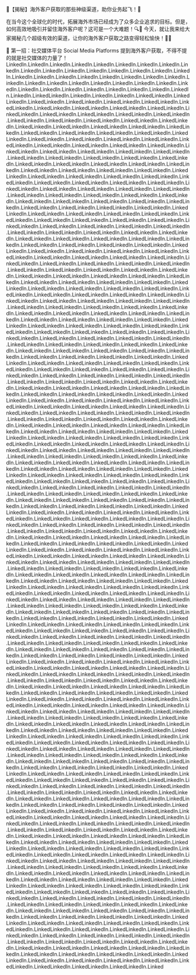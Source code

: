 🌟【揭秘】海外客户获取的那些神级渠道，助你业务起飞！🚀

在当今这个全球化的时代，拓展海外市场已经成为了众多企业追求的目标。但是，如何高效地吸引并留住海外客户呢？这可是一个大难题！🔍💭 今天，就让我来给大家揭秘几个超级有效的渠道，让你的海外客户获取之路变得轻松愉快！🎉💼

🌈 第一招：社交媒体平台 Social Media Platforms
提到海外客户获取，不得不提的就是社交媒体的力量了！LinkedIn.LinkedIn.LinkedIn.LinkedIn.LinkedIn.LinkedIn.LinkedIn.LinkedIn.LinkedIn.LinkedIn.LinkedIn.LinkedIn.LinkedIn.LinkedIn.LinkedIn.LinkedIn.LinkedIn.LinkedIn.LinkedIn.LinkedIn.LinkedIn.LinkedIn.LinkedIn.LinkedIn.LinkedIn.LinkedIn.LinkedIn.LinkedIn.LinkedIn.LinkedIn.LinkedIn.LinkedIn.LinkedIn.LinkedIn.LinkedIn.LinkedIn.LinkedIn.LinkedIn.LinkedIn.LinkedIn.LinkedIn.LinkedIn.LinkedIn.LinkedLinkedIn.LinkedIn.LinkedIn.LinkedIn.LinkedLinkedIn.LinkedLinkedIn.LinkedLinkedIn.LinkedLinkedIn.LinkedLinkedIn.LinkedLinkedIn.LinkedLinkedIn.LinkedLinkedIn.LinkedLinkedIn.LinkedLinkedIn.LinkedLinkedIn.LinkedLinkedIn.LinkedLinkedIn.LinkedLinkedIn.LinkedLinkedIn.LinkedLinkedIn.LinkedLinkedIn.LinkedLinkedIn.LinkedLinkedIn.LinkedLinkedIn.LinkedLinkedIn.LinkedLinkedIn.LinkedLinkedIn.LinkedLinkedIn.LinkedLinkedIn.LinkedLinkedIn.LinkedLinkedIn.LinkedLinkedIn.LinkedLinkedIn.LinkedLinkedIn.LinkedLinkedIn.LinkedLinkedIn.LinkedLinkedIn.LinkedLinkedIn.LinkedLinkedIn.LinkedLinkedIn.LinkedLinkedIn.LinkedLinkedIn.LinkedLinkedIn.LinkedLinkedIn.LinkedLinkedIn.LinkedLinkedIn.LinkedLinkedIn.LinkedLinkedIn.LinkedLinkedIn.LinkedLinkedIn.LinkedLinkedIn.LinkedLinkedIn.LinkedLinkedIn.LinkedLinkedIn.LinkedLinkedIn.LinkedLinkedIn.LinkedLinkedIn.LinkedLinkedIn.LinkedLinkedIn.LinkedLinkedIn.LinkedLinkedIn.LinkedLinkedIn.LinkedLinkedIn.LinkedLinkedIn.LinkedLinkedIn.LinkedLinkedIn.LinkedLinkedIn.LinkedLinkedIn.LinkedLinkedIn.LinkedLinkedIn.LinkedLinkedIn.LinkedLinkedIn.LinkedLinkedIn.LinkedLinkedIn.LinkedLinkedIn.LinkedLinkedIn.LinkedLinkedIn.LinkedLinkedIn.LinkedLinkedIn.LinkedLinkedIn.LinkedLinkedIn.LinkedLinkedIn.LinkedLinkedIn.LinkedLinkedIn.LinkedLinkedIn.LinkedLinkedIn.LinkedLinkedIn.LinkedLinkedIn.LinkedLinkedIn.LinkedLinkedIn.LinkedLinkedIn.LinkedLinkedIn.LinkedLinkedIn.LinkedLinkedIn.LinkedLinkedIn.LinkedLinkedIn.LinkedLinkedIn.LinkedLinkedIn.LinkedLinkedIn.LinkedLinkedIn.LinkedLinkedIn.LinkedLinkedIn.LinkedLinkedIn.LinkedLinkedIn.LinkedLinkedIn.LinkedLinkedIn.LinkedLinkedIn.LinkedLinkedIn.LinkedLinkedIn.LinkedLinkedIn.LinkedLinkedIn.LinkedLinkedIn.LinkedLinkedIn.LinkedLinkedIn.LinkedLinkedIn.LinkedLinkedIn.LinkedLinkedIn.LinkedLinkedIn.LinkedLinkedIn.LinkedLinkedIn.LinkedLinkedIn.LinkedLinkedIn.LinkedLinkedIn.LinkedLinkedIn.LinkedLinkedIn.LinkedLinkedIn.LinkedLinkedIn.LinkedLinkedIn.LinkedLinkedIn.LinkedLinkedIn.LinkedLinkedIn.LinkedLinkedIn.LinkedLinkedIn.LinkedLinkedIn.LinkedLinkedIn.LinkedLinkedIn.LinkedLinkedIn.LinkedLinkedIn.LinkedLinkedIn.LinkedLinkedIn.LinkedLinkedIn.LinkedLinkedIn.LinkedLinkedIn.LinkedLinkedIn.LinkedLinkedIn.LinkedLinkedIn.LinkedLinkedIn.LinkedLinkedIn.LinkedLinkedIn.LinkedLinkedIn.LinkedLinkedIn.LinkedLinkedIn.LinkedLinkedIn.LinkedLinkedIn.LinkedLinkedIn.LinkedLinkedIn.LinkedLinkedIn.LinkedLinkedIn.LinkedLinkedIn.LinkedLinkedIn.LinkedLinkedIn.LinkedLinkedIn.LinkedLinkedIn.LinkedLinkedIn.LinkedLinkedIn.LinkedLinkedIn.LinkedLinkedIn.LinkedLinkedIn.LinkedLinkedIn.LinkedLinkedIn.LinkedLinkedIn.LinkedLinkedIn.LinkedLinkedIn.LinkedLinkedIn.LinkedLinkedIn.LinkedLinkedIn.LinkedLinkedIn.LinkedLinkedIn.LinkedLinkedIn.LinkedLinkedIn.LinkedLinkedIn.LinkedLinkedIn.LinkedLinkedIn.LinkedLinkedIn.LinkedLinkedIn.LinkedLinkedIn.LinkedLinkedIn.LinkedLinkedIn.LinkedLinkedIn.LinkedLinkedIn.LinkedLinkedIn.LinkedLinkedIn.LinkedLinkedIn.LinkedLinkedIn.LinkedLinkedIn.LinkedLinkedIn.LinkedLinkedIn.LinkedLinkedIn.LinkedLinkedIn.LinkedLinkedIn.LinkedLinkedIn.LinkedLinkedIn.LinkedLinkedIn.LinkedLinkedIn.LinkedLinkedIn.LinkedLinkedIn.LinkedLinkedIn.LinkedLinkedIn.LinkedLinkedIn.LinkedLinkedIn.LinkedLinkedIn.LinkedLinkedIn.LinkedLinkedIn.LinkedLinkedIn.LinkedLinkedIn.LinkedLinkedIn.LinkedLinkedIn.LinkedLinkedIn.LinkedLinkedIn.LinkedLinkedIn.LinkedLinkedIn.LinkedLinkedIn.LinkedLinkedIn.LinkedLinkedIn.LinkedLinkedIn.LinkedLinkedIn.LinkedLinkedIn.LinkedLinkedIn.LinkedLinkedIn.LinkedLinkedIn.LinkedLinkedIn.LinkedLinkedIn.LinkedLinkedIn.LinkedLinkedIn.LinkedLinkedIn.LinkedLinkedIn.LinkedLinkedIn.LinkedLinkedIn.LinkedLinkedIn.LinkedLinkedIn.LinkedLinkedIn.LinkedLinkedIn.LinkedLinkedIn.LinkedLinkedIn.LinkedLinkedIn.LinkedLinkedIn.LinkedLinkedIn.LinkedLinkedIn.LinkedLinkedIn.LinkedLinkedIn.LinkedLinkedIn.LinkedLinkedIn.LinkedLinkedIn.LinkedLinkedIn.LinkedLinkedIn.LinkedLinkedIn.LinkedLinkedIn.LinkedLinkedIn.LinkedLinkedIn.LinkedLinkedIn.LinkedLinkedIn.LinkedLinkedIn.LinkedLinkedIn.LinkedLinkedIn.LinkedLinkedIn.LinkedLinkedIn.LinkedLinkedIn.LinkedLinkedIn.LinkedLinkedIn.LinkedLinkedIn.LinkedLinkedIn.LinkedLinkedIn.LinkedLinkedIn.LinkedLinkedIn.LinkedLinkedIn.LinkedLinkedIn.LinkedLinkedIn.LinkedLinkedIn.LinkedLinkedIn.LinkedLinkedIn.LinkedLinkedIn.LinkedLinkedIn.LinkedLinkedIn.LinkedLinkedIn.LinkedLinkedIn.LinkedLinkedIn.LinkedLinkedIn.LinkedLinkedIn.LinkedLinkedIn.LinkedLinkedIn.LinkedLinkedIn.LinkedLinkedIn.LinkedLinkedIn.LinkedLinkedIn.LinkedLinkedIn.LinkedLinkedIn.LinkedLinkedIn.LinkedLinkedIn.LinkedLinkedIn.LinkedLinkedIn.LinkedLinkedIn.LinkedLinkedIn.LinkedLinkedIn.LinkedLinkedIn.LinkedLinkedIn.LinkedLinkedIn.LinkedLinkedIn.LinkedLinkedIn.LinkedLinkedIn.LinkedLinkedIn.LinkedLinkedIn.LinkedLinkedIn.LinkedLinkedIn.LinkedLinkedIn.LinkedLinkedIn.LinkedLinkedIn.LinkedLinkedIn.LinkedLinkedIn.LinkedLinkedIn.LinkedLinkedIn.LinkedLinkedIn.LinkedLinkedIn.LinkedLinkedIn.LinkedLinkedIn.LinkedLinkedIn.LinkedLinkedIn.LinkedLinkedIn.LinkedLinkedIn.LinkedLinkedIn.LinkedLinkedIn.LinkedLinkedIn.LinkedLinkedIn.LinkedLinkedIn.LinkedLinkedIn.LinkedLinkedIn.LinkedLinkedIn.LinkedLinkedIn.LinkedLinkedIn.LinkedLinkedIn.LinkedLinkedIn.LinkedLinkedIn.LinkedLinkedIn.LinkedLinkedIn.LinkedLinkedIn.LinkedLinkedIn.LinkedLinkedIn.LinkedLinkedIn.LinkedLinkedIn.LinkedLinkedIn.LinkedLinkedIn.LinkedLinkedIn.LinkedLinkedIn.LinkedLinkedIn.LinkedLinkedIn.LinkedLinkedIn.LinkedLinkedIn.LinkedLinkedIn.LinkedLinkedIn.LinkedLinkedIn.LinkedLinkedIn.LinkedLinkedIn.LinkedLinkedIn.LinkedLinkedIn.LinkedLinkedIn.LinkedLinkedIn.LinkedLinkedIn.LinkedLinkedIn.LinkedLinkedIn.LinkedLinkedIn.LinkedLinkedIn.LinkedLinkedIn.LinkedLinkedIn.LinkedLinkedIn.LinkedLinkedIn.LinkedLinkedIn.LinkedLinkedIn.LinkedLinkedIn.LinkedLinkedIn.LinkedLinkedIn.LinkedLinkedIn.LinkedLinkedIn.LinkedLinkedIn.LinkedLinkedIn.LinkedLinkedIn.LinkedLinkedIn.LinkedLinkedIn.LinkedLinkedIn.LinkedLinkedIn.LinkedLinkedIn.LinkedLinkedIn.LinkedLinkedIn.LinkedLinkedIn.LinkedLinkedIn.LinkedLinkedIn.LinkedLinkedIn.LinkedLinkedIn.LinkedLinkedIn.LinkedLinkedIn.LinkedLinkedIn.LinkedLinkedIn.LinkedLinkedIn.LinkedLinkedIn.LinkedLinkedIn.LinkedLinkedIn.LinkedLinkedIn.LinkedLinkedIn.LinkedLinkedIn.LinkedLinkedIn.LinkedLinkedIn.LinkedLinkedIn.LinkedLinkedIn.LinkedLinkedIn.LinkedLinkedIn.LinkedLinkedIn.LinkedLinkedIn.LinkedLinkedIn.LinkedLinkedIn.LinkedLinkedIn.LinkedLinkedIn.LinkedLinkedIn.LinkedLinkedIn.LinkedLinkedIn.LinkedLinkedIn.LinkedLinkedIn.LinkedLinkedIn.LinkedLinkedIn.LinkedLinkedIn.LinkedLinkedIn.LinkedLinkedIn.LinkedLinkedIn.LinkedLinkedIn.LinkedLinkedIn.LinkedLinkedIn.LinkedLinkedIn.LinkedLinkedIn.LinkedLinkedIn.LinkedLinkedIn.LinkedLinkedIn.LinkedLinkedIn.LinkedLinkedIn.LinkedLinkedIn.LinkedLinkedIn.LinkedLinkedIn.LinkedLinkedIn.LinkedLinkedIn.LinkedLinkedIn.LinkedLinkedIn.LinkedLinkedIn.LinkedLinkedIn.LinkedLinkedIn.LinkedLinkedIn.LinkedLinkedIn.LinkedLinkedIn.LinkedLinkedIn.LinkedLinkedIn.LinkedLinkedIn.LinkedLinkedIn.LinkedLinkedIn.LinkedLinkedIn.LinkedLinkedIn.LinkedLinkedIn.LinkedLinkedIn.LinkedLinkedIn.LinkedLinkedIn.LinkedLinkedIn.LinkedLinkedIn.LinkedLinkedIn.LinkedLinkedIn.LinkedLinkedIn.LinkedLinkedIn.LinkedLinkedIn.LinkedLinkedIn.LinkedLinkedIn.LinkedLinkedIn.LinkedLinkedIn.LinkedLinkedIn.LinkedLinkedIn.LinkedLinkedIn.LinkedLinkedIn.LinkedLinkedIn.LinkedLinkedIn.LinkedLinkedIn.LinkedLinkedIn.LinkedLinkedIn.LinkedLinkedIn.LinkedLinkedIn.LinkedLinkedIn.LinkedLinkedIn.LinkedLinkedIn.LinkedLinkedIn.LinkedLinkedIn.LinkedLinkedIn.LinkedLinkedIn.LinkedLinkedIn.LinkedLinkedIn.LinkedLinkedIn.LinkedLinkedIn.LinkedLinkedIn.LinkedLinkedIn.LinkedLinkedIn.LinkedLinkedIn.LinkedLinkedIn.LinkedLinkedIn.LinkedLinkedIn.LinkedLinkedIn.LinkedLinkedIn.LinkedLinkedIn.LinkedLinkedIn.LinkedLinkedIn.LinkedLinkedIn.LinkedLinkedIn.LinkedLinkedIn.LinkedLinkedIn.LinkedLinkedIn.LinkedLinkedIn.LinkedLinkedIn.LinkedLinkedIn.LinkedLinkedIn.LinkedLinkedIn.LinkedLinkedIn.LinkedLinkedIn.LinkedLinkedIn.LinkedLinkedIn.LinkedLinkedIn.LinkedLinkedIn.LinkedLinkedIn.LinkedLinkedIn.LinkedLinkedIn.LinkedLinkedIn.LinkedLinkedIn.LinkedLinkedIn.LinkedLinkedIn.LinkedLinkedIn.LinkedLinkedIn.LinkedLinkedIn.LinkedLinkedIn.LinkedLinkedIn.LinkedLinkedIn.LinkedLinkedIn.LinkedLinkedIn.LinkedLinkedIn.LinkedLinkedIn.LinkedLinkedIn.LinkedLinkedIn.LinkedLinkedIn.LinkedLinkedIn.LinkedLinkedIn.LinkedLinkedIn.LinkedLinkedIn.LinkedLinkedIn.LinkedLinkedIn.LinkedLinkedIn.LinkedLinkedIn.LinkedLinkedIn.LinkedLinkedIn.LinkedLinkedIn.LinkedLinkedIn.LinkedLinkedIn.LinkedLinkedIn.LinkedLinkedIn.LinkedLinkedIn.LinkedLinkedIn.LinkedLinkedIn.LinkedLinkedIn.LinkedLinkedIn.LinkedLinkedIn.LinkedLinkedIn.LinkedLinkedIn.LinkedLinkedIn.LinkedLinkedIn.LinkedLinkedIn.LinkedLinkedIn.LinkedLinkedIn.LinkedLinkedIn.LinkedLinkedIn.LinkedLinkedIn.LinkedLinkedIn.LinkedLinkedIn.LinkedLinkedIn.LinkedLinkedIn.LinkedLinkedIn.LinkedLinkedIn.LinkedLinkedIn.LinkedLinkedIn.LinkedLinkedIn.LinkedLinkedIn.LinkedLinkedIn.LinkedLinkedIn.LinkedLinkedIn.LinkedLinkedIn.LinkedLinkedIn.LinkedLinkedIn.LinkedLinkedIn.LinkedLinkedIn.LinkedLinkedIn.LinkedLinkedIn.LinkedLinkedIn.LinkedLinkedIn.LinkedLinkedIn.LinkedLinkedIn.LinkedLinkedIn.LinkedLinkedIn.LinkedLinkedIn.LinkedLinkedIn.LinkedLinkedIn.LinkedLinkedIn.LinkedLinkedIn.LinkedLinkedIn.LinkedLinkedIn.LinkedLinkedIn.LinkedLinkedIn.LinkedLinkedIn.LinkedLinkedIn.LinkedLinkedIn.LinkedLinkedIn.LinkedLinkedIn.LinkedLinkedIn.LinkedLinkedIn.LinkedLinkedIn.LinkedLinkedIn.LinkedLinkedIn.LinkedLinkedIn.LinkedLinkedIn.LinkedLinkedIn.LinkedLinkedIn.LinkedLinkedIn.LinkedLinkedIn.LinkedLinkedIn.LinkedLinkedIn.LinkedLinkedIn.LinkedLinkedIn.LinkedLinkedIn.LinkedLinkedIn.LinkedLinkedIn.LinkedLinkedIn.LinkedLinkedIn.LinkedLinkedIn.LinkedLinkedIn.LinkedLinkedIn.LinkedLinkedIn.LinkedLinkedIn.LinkedLinkedIn.LinkedLinkedIn.LinkedLinkedIn.LinkedLinkedIn.LinkedLinkedIn.LinkedLinkedIn.LinkedLinkedIn.LinkedLinkedIn.LinkedLinkedIn.LinkedLinkedIn.LinkedLinkedIn.LinkedLinkedIn.LinkedLinkedIn.LinkedLinkedIn.LinkedLinkedIn.LinkedLinkedIn.LinkedLinkedIn.LinkedLinkedIn.LinkedLinkedIn.LinkedLinkedIn.LinkedLinkedIn.LinkedLinkedIn.LinkedLinkedIn.LinkedLinkedIn.LinkedLinkedIn.LinkedLinkedIn.LinkedLinkedIn.LinkedLinkedIn.LinkedLinkedIn.LinkedLinkedIn.LinkedLinkedIn.LinkedLinkedIn.LinkedLinkedIn.LinkedLinkedIn.LinkedLinkedIn.LinkedLinkedIn.LinkedLinkedIn.LinkedLinkedIn.LinkedLinkedIn.LinkedLinkedIn.Linked
